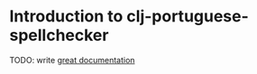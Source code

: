 # Introduction to clj-portuguese-spellchecker

TODO: write [great documentation](http://jacobian.org/writing/what-to-write/)
